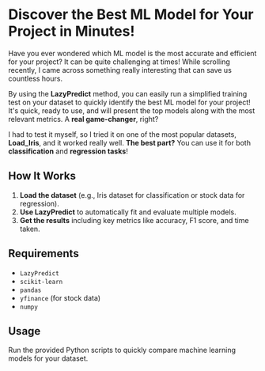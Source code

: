 # Discover the Best ML Model for Your Project in Minutes!

Have you ever wondered which ML model is the most accurate and efficient for your project? It can be quite challenging at times! While scrolling recently, I came across something really interesting that can save us countless hours.

By using the **LazyPredict** method, you can easily run a simplified training test on your dataset to quickly identify the best ML model for your project! It's quick, ready to use, and will present the top models along with the most relevant metrics. A **real game-changer**, right?

I had to test it myself, so I tried it on one of the most popular datasets, **Load_Iris**, and it worked really well. **The best part?** You can use it for both **classification** and **regression tasks**!

## How It Works

1. **Load the dataset** (e.g., Iris dataset for classification or stock data for regression).
2. **Use LazyPredict** to automatically fit and evaluate multiple models.
3. **Get the results** including key metrics like accuracy, F1 score, and time taken.

## Requirements

- `LazyPredict`
- `scikit-learn`
- `pandas`
- `yfinance` (for stock data)
- `numpy`

## Usage

Run the provided Python scripts to quickly compare machine learning models for your dataset.
